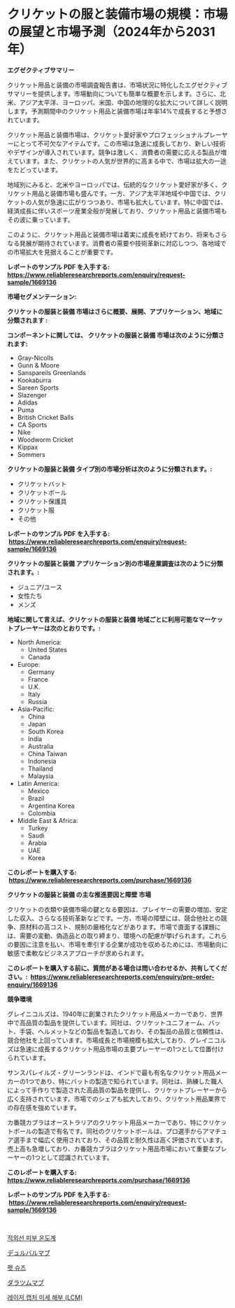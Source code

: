 <p><h1>クリケットの服と装備市場の規模：市場の展望と市場予測（2024年から2031年）</h1></p><p><strong>エグゼクティブサマリー</strong></p>
<p><p>クリケット用品と装備の市場調査報告書は、市場状況に特化したエグゼクティブサマリーを提供します。市場動向についても簡単な概要を示します。さらに、北米、アジア太平洋、ヨーロッパ、米国、中国の地理的な拡大について詳しく説明します。予測期間中のクリケット用品と装備市場は年率14%で成長すると予想されています。</p><p>クリケット用品と装備市場は、クリケット愛好家やプロフェッショナルプレーヤーにとって不可欠なアイテムです。この市場は急速に成長しており、新しい技術やデザインが導入されています。競争は激しく、消費者の需要に応える製品が増えています。また、クリケットの人気が世界的に高まる中で、市場は拡大の一途をたどっています。</p><p>地域別にみると、北米やヨーロッパでは、伝統的なクリケット愛好家が多く、クリケット用品と装備市場も盛んです。一方、アジア太平洋地域や中国では、クリケットの人気が急速に広がりつつあり、市場も拡大しています。特に中国では、経済成長に伴いスポーツ産業全般が発展しており、クリケット用品と装備市場もその波に乗っています。</p><p>このように、クリケット用品と装備市場は着実に成長を続けており、将来もさらなる発展が期待されています。消費者の需要や技術革新に対応しつつ、各地域での市場拡大を見据えることが重要です。</p></p>
<p><strong>レポートのサンプル PDF を入手する: <a href="https://www.reliableresearchreports.com/enquiry/request-sample/1669136">https://www.reliableresearchreports.com/enquiry/request-sample/1669136</a></strong></p>
<p><strong>市場セグメンテーション:</strong></p>
<p><strong> クリケットの服装と装備 市場はさらに概要、展開、アプリケーション、地域に分類されます :</strong></p>
<p><strong>コンポーネントに関しては、 クリケットの服装と装備 市場は次のように分類されます: &nbsp;</strong></p>
<p><ul><li>Gray-Nicolls</li><li>Gunn & Moore</li><li>Sanspareils Greenlands</li><li>Kookaburra</li><li>Sareen Sports</li><li>Slazenger</li><li>Adidas</li><li>Puma</li><li>British Cricket Balls</li><li>CA Sports</li><li>Nike</li><li>Woodworm Cricket</li><li>Kippax</li><li>Sommers</li></ul></p>
<p><strong> クリケットの服装と装備 タイプ別の市場分析は次のように分類されます。:</strong></p>
<p><ul><li>クリケットバット</li><li>クリケットボール</li><li>クリケット保護具</li><li>クリケット服</li><li>その他</li></ul></p>
<p><strong>レポートのサンプル PDF を入手する: &nbsp;<a href="https://www.reliableresearchreports.com/enquiry/request-sample/1669136">https://www.reliableresearchreports.com/enquiry/request-sample/1669136</a></strong></p>
<p><strong> クリケットの服装と装備 アプリケーション別の市場産業調査は次のように分類されます。:</strong></p>
<p><ul><li>ジュニア/ユース</li><li>女性たち</li><li>メンズ</li></ul></p>
<p><strong>地域に関して言えば、クリケットの服装と装備 地域ごとに利用可能なマーケットプレーヤーは次のとおりです。:</strong></p>
<p><ul>
    <li>
        North America:
        <ul>
            <li>United States</li>
            <li>Canada</li>
        </ul>
    </li>
    <li>
        Europe:
        <ul>
            <li>Germany</li>
            <li>France</li>
            <li>U.K.</li>
            <li>Italy</li>
            <li>Russia</li>
        </ul>
    </li>
    <li>
        Asia-Pacific:
        <ul>
            <li>China</li>
            <li>Japan</li>
            <li>South Korea</li>
            <li>India</li>
            <li>Australia</li>
            <li>China Taiwan</li>
            <li>Indonesia</li>
            <li>Thailand</li>
            <li>Malaysia</li>
        </ul>
    </li>
    <li>
        Latin America:
        <ul>
            <li>Mexico</li>
            <li>Brazil</li>
            <li>Argentina Korea</li>
            <li>Colombia</li>
        </ul>
    </li>
    <li>
        Middle East & Africa:
        <ul>
            <li>Turkey</li>
            <li>Saudi</li>
            <li>Arabia</li>
            <li>UAE</li>
            <li>Korea</li>
        </ul>
    </li>
    </ul></p>
<p><strong>このレポートを購入する: &nbsp;<a href="https://www.reliableresearchreports.com/purchase/1669136">https://www.reliableresearchreports.com/purchase/1669136</a></strong></p>
<p><strong>クリケットの服装と装備 の主な推進要因と障壁 市場</strong></p>
<p><p>クリケットの衣類や装備市場の鍵となる要因は、プレイヤーの需要の増加、安定した収入、さらなる技術革新などです。一方、市場の障壁には、競合他社との競争、原材料の高コスト、規制の厳格化などがあります。市場で直面する課題には、需要の変動、偽造品との取り締まり、環境への配慮が挙げられます。これらの要因に注意を払い、市場を牽引する企業が成功を収めるためには、市場動向に敏感で柔軟なビジネスアプローチが求められます。</p></p>
<p><strong>このレポートを購入する前に、質問がある場合は問い合わせるか、共有してください。:&nbsp; <a href="https://www.reliableresearchreports.com/enquiry/pre-order-enquiry/1669136">https://www.reliableresearchreports.com/enquiry/pre-order-enquiry/1669136</a></strong></p>
<p><strong>競争環境</strong></p>
<p><p>グレイニコルズは、1940年に創業されたクリケット用品メーカーであり、世界中で高品質の製品を提供しています。同社は、クリケットユニフォーム、バット、手袋、ヘルメットなどの製品を製造しており、その製品の品質と信頼性は、競合他社を上回っています。市場成長と市場規模も拡大しており、グレイニコルズは急速に成長するクリケット用品市場の主要プレーヤーの1つとして位置付けられています。</p><p>サンスパレイルズ・グリーンランドは、インドで最も有名なクリケット用品メーカーの1つであり、特にバットの製造で知られています。同社は、熟練した職人によって手作りで製造された高品質の製品を提供し、クリケットプレーヤーから広く支持されています。市場でのシェアも拡大しており、クリケット用品業界での存在感を強めています。</p><p>カ番競カブラはオーストラリアのクリケット用品メーカーであり、特にクリケットボールの製造で有名です。同社のクリケットボールは、プロ選手からアマチュア選手まで幅広く使用されており、その品質と耐久性は高く評価されています。売上高も急増しており、カ番競カブラはクリケット用品市場において重要なプレーヤーの1つとして認識されています。</p></p>
<p><strong>このレポートを購入する: &nbsp; <a href="https://www.reliableresearchreports.com/purchase/1669136">https://www.reliableresearchreports.com/purchase/1669136</a></strong></p>
<p><strong>レポートのサンプル PDF を入手する: &nbsp;<a href="https://www.reliableresearchreports.com/enquiry/request-sample/1669136">https://www.reliableresearchreports.com/enquiry/request-sample/1669136</a></strong><strong></strong></p>
<p>&nbsp;</p>
<p><p><a href="https://medium.com/@bereniceroberts1978/2024%EB%85%84%EB%B6%80%ED%84%B0-2031%EB%85%84%EA%B9%8C%EC%A7%80%EC%9D%98-%EA%B8%B0%EA%B0%84%EC%97%90-%EB%8C%80%ED%95%9C-%EC%A0%81%EC%99%B8%EC%84%A0-%ED%94%BC%EB%B6%80-%EC%B2%B4%EC%98%A8%EA%B3%84-%EC%8B%9C%EC%9E%A5-%EB%B6%84%EC%84%9D-%EB%B0%8F-%ED%81%AC%EA%B8%B0-%EC%98%88%EC%B8%A1-22e4101c3375">적외선 피부 온도계</a></p><p><a href="https://medium.com/@marcosoenrt565736/%E3%83%87%E3%83%A5%E3%83%AB%E3%83%90%E3%83%AB%E3%83%9E%E3%83%96%E5%B8%82%E5%A0%B4%E5%B1%95%E6%9C%9B-%E6%A5%AD%E7%95%8C%E6%A6%82%E8%A6%81%E3%81%A8%E4%BA%88%E6%B8%AC-2024%E5%B9%B4%E3%81%8B%E3%82%892031%E5%B9%B4-5f2c44b1f77c">デュルバルマブ</a></p><p><a href="https://github.com/wallacBahrtyinger567686/Market-Research-Report-List-1/blob/main/347195115216.md">펫 슈즈</a></p><p><a href="https://medium.com/@rusty-marie2024/%E3%83%80%E3%83%A9%E3%83%84%E3%83%9E%E3%83%9E%E3%83%96%E5%B8%82%E5%A0%B4%E3%81%AF-%E5%B8%82%E5%A0%B4%E3%82%B7%E3%82%A7%E3%82%A2-%E5%B8%82%E5%A0%B4%E3%83%88%E3%83%AC%E3%83%B3%E3%83%89-%E5%B8%82%E5%A0%B4%E6%88%90%E9%95%B7%E3%81%AB%E9%96%A2%E3%81%99%E3%82%8B%E6%83%85%E5%A0%B1%E3%82%92%E6%8F%90%E4%BE%9B%E3%81%97%E3%81%BE%E3%81%99-8c2573e913f5">ダラツムマブ</a></p><p><a href="https://medium.com/@lizaheller2023/%EB%A0%88%EC%9D%B4%EC%A0%80-%EC%BA%A1%EC%B2%98-%EB%A7%88%EC%9D%B4%ED%81%AC%EB%A1%9C%EB%94%94%EC%84%B9%EC%85%98-lcm-%EC%8B%9C%EC%9E%A5%EC%9D%80-%EC%8B%9C%EC%9E%A5-%EC%A0%90%EC%9C%A0%EC%9C%A8-%ED%81%AC%EA%B8%B0-%EB%B0%8F-2031%EB%85%84%EA%B9%8C%EC%A7%80-%EC%98%88%EC%83%81%EB%90%9C-%EC%98%88%EC%B8%A1%EC%97%90-%EC%B4%88%EC%A0%90%EC%9D%84-%EB%A7%9E%EC%B6%A5%EB%8B%88%EB%8B%A4-8d5804b81349">레이저 캡처 미세 해부 (LCM)</a></p></p>